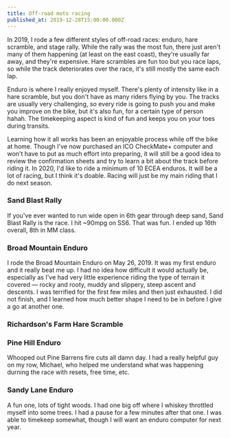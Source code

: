 ```yaml
---
title: Off-road moto racing
published_at: 2019-12-28T15:00:00.000Z
---
```


In 2019, I rode a few different styles of off-road races: enduro, hare scramble,
and stage rally. While the rally was the most fun, there just aren't many of
them happening (at least on the east coast), they're usually far away, and
they're expensive. Hare scrambles are fun too but you race laps, so while the
track deteriorates over the race, it's still mostly the same each lap.

Enduro is where I really enjoyed myself. There's plenty of intensity like in a
hare scramble, but you don't have as many riders flying by you. The tracks are
usually very challenging, so every ride is going to push you and make you
improve on the bike, but it's also fun, for a certain type of person hahah. The
timekeeping aspect is kind of fun and keeps you on your toes during transits.

Learning how it all works has been an enjoyable process while off the bike at
home. Though I've now purchased an ICO CheckMate+ computer and won't have to put
as much effort into preparing, it will still be a good idea to review the
confirmation sheets and try to learn a bit about the track before riding it. In
2020, I'd like to ride a minimum of 10 ECEA enduros. It will be a lot of racing,
but I think it's doable. Racing will just be my main riding that I do next
season.

### Sand Blast Rally

If you've ever wanted to run wide open in 6th gear through deep sand, Sand Blast
Rally is the race. I hit ~90mpg on SS6. That was fun. I ended up 16th overall,
8th in MM class.

<BigLazyImage src="https://s3.amazonaws.com/honkytonk.in/racing/2019/SB-690.jpg" alt="Sand Blast Rally - 2010 690 Enduro R"/>

### Broad Mountain Enduro

I rode the Broad Mountain Enduro on May 26, 2019. It was my first enduro and it
really beat me up. I had no idea how difficult it would actually be, especially
as I've had very little experience riding the type of terrain it covered &mdash;
rocky and rooty, muddy and slippery, steep ascent and descents. I was terrified
for the first few miles and then just exhausted. I did not finish, and I learned
how much better shape I need to be in before I give a go at another one.

<BigLazyImage src="https://s3.amazonaws.com/honkytonk.in/racing/2019/broad-mountain-enduro.jpg" alt="Broad Mountain Enduro"/>

### Richardson's Farm Hare Scramble

<BigLazyImage src="https://s3.amazonaws.com/honkytonk.in/racing/2019/richardons-farm-hare-scramble.jpg" alt="Richardson's Farm Hare Scramble"/>

### Pine Hill Enduro

Whooped out Pine Barrens fire cuts all damn day. I had a really helpful guy on
my row, Michael, who helped me understand what was happening durning the race
with resets, free time, etc.

<BigLazyImage src="https://s3.amazonaws.com/honkytonk.in/racing/2019/pine-hill-enduro-02.jpg" alt="Pine Hill Enduro"/>

### Sandy Lane Enduro

A fun one, lots of tight woods. I had one big off where I whiskey throttled
myself into some trees. I had a pause for a few minutes after that one. I was
able to timekeep somewhat, though I will want an enduro computer for next year.

<BigLazyImage src="https://s3.amazonaws.com/honkytonk.in/racing/2019/sandy-lane-enduro-01.jpg" alt="Sandy Lane Enduro"/>
